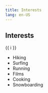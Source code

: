 ```yaml
---
title: Interests
lang: en-US
---
```


## Interests
<grid-container>

<span v-for="i in 3"><div>{{ i }}</div> </span>
- Hiking
- Surfing
- Running
- Films
- Cooking
- Snowboarding
</grid-container>
